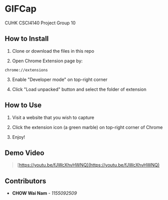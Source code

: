 # GIFCap

CUHK CSCI4140 Project Group 10

## How to Install

1. Clone or download the files in this repo

2. Open Chrome Extension page by:

```
chrome://extensions
```

3. Enable "Developer mode" on top-right corner

4. Click "Load unpacked" button and select the folder of extension

## How to Use

1. Visit a website that you wish to capture

2. Click the extension icon (a green marble) on top-right corner of Chrome

3. Enjoy!

## Demo Video

> [https://youtu.be/fJWcXhvHWNQ](https://youtu.be/fJWcXhvHWNQ)

## Contributors

* **CHOW Wai Nam** - *1155092509*
